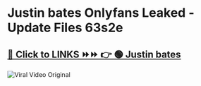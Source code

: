 
 # Justin bates Onlyfans Leaked - Update Files 63s2e

## <h2><a href="https://clipsfans.com/Justin_bates&ref=git">🔗 Click to LINKS ⏩⏩ 👉 🟢 Justin bates </a></h2>

<a href="https://clipsfans.com/Justin_bates&ref=git" rel="nofollow" data-target="animated-image.originalLink"><img src="https://i.ibb.co.com/xMMVF88/686577567.gif" alt="Viral Video Original" style="max-width: 100%; display: inline-block;" data-target="animated-image.originalImage"></a>

